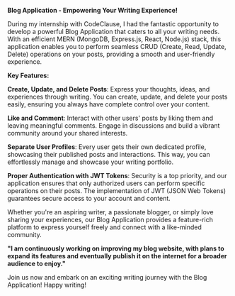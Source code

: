 **Blog Application - Empowering Your Writing Experience!**


During my internship with CodeClause, I had the fantastic opportunity to develop a powerful Blog Application that caters to all your writing needs. With an efficient MERN (MongoDB, Express.js, React, Node.js) stack, this application enables you to perform seamless CRUD (Create, Read, Update, Delete) operations on your posts, providing a smooth and user-friendly experience.

**Key Features:**

**Create, Update, and Delete Posts**: Express your thoughts, ideas, and experiences through writing. You can create, update, and delete your posts easily, ensuring you always have complete control over your content.

**Like and Comment**: Interact with other users' posts by liking them and leaving meaningful comments. Engage in discussions and build a vibrant community around your shared interests.

**Separate User Profiles**: Every user gets their own dedicated profile, showcasing their published posts and interactions. This way, you can effortlessly manage and showcase your writing portfolio.

**Proper Authentication with JWT Tokens**: Security is a top priority, and our application ensures that only authorized users can perform specific operations on their posts. The implementation of JWT (JSON Web Tokens) guarantees secure access to your account and content.

Whether you're an aspiring writer, a passionate blogger, or simply love sharing your experiences, our Blog Application provides a feature-rich platform to express yourself freely and connect with a like-minded community.

**"I am continuously working on improving my blog website, with plans to expand its features and eventually publish it on the internet for a broader audience to enjoy."**

Join us now and embark on an exciting writing journey with the Blog Application! Happy writing!

